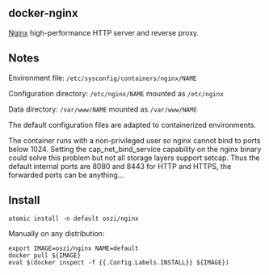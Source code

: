 ## docker-nginx

[Nginx](http://nginx.org/en/) high-performance HTTP server and reverse proxy.

## Notes

Environment file: `/etc/sysconfig/containers/nginx/NAME`

Configuration directory: `/etc/nginx/NAME` mounted as `/etc/nginx`

Data directory: `/var/www/NAME` mounted as `/var/www/NAME`

The default configuration files are adapted to containerized environments.

The container runs with a non-privileged user so nginx cannot bind to ports below 1024.
Setting the cap_net_bind_service capability on the nginx binary could solve this problem
but not all storage layers support setcap. Thus the default internal ports are
8080 and 8443 for HTTP and HTTPS, the forwarded ports can be anything...

## Install

```
atomic install -n default oszi/nginx
```

Manually on any distribution:

```
export IMAGE=oszi/nginx NAME=default
docker pull ${IMAGE}
eval $(docker inspect -f {{.Config.Labels.INSTALL}} ${IMAGE})
```
